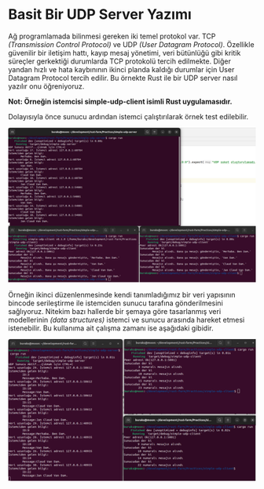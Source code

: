 # Basit Bir UDP Server Yazımı

Ağ programlamada bilinmesi gereken iki temel protokol var. TCP _(Transmission Control Protocol)_ ve UDP _(User Datagram Protocol)_. Özellikle güvenilir bir iletişim hattı, kayıp mesaj yönetimi, veri bütünlüğü gibi kritik süreçler gerkektiği durumlarda TCP protokolü tercih edilmekte. Diğer yandan hızlı ve hata kaybınının ikinci planda kaldığı durumlar için User Datagram Protocol tercih edilir. Bu örnekte Rust ile bir UDP server nasıl yazılır onu öğreniyoruz.

**Not: Örneğin istemcisi simple-udp-client isimli Rust uygulamasıdır.**

Dolayısıyla önce sunucu ardından istemci çalıştırılarak örnek test edilebilir.

![../images/simple_udp_server_01.png](../images/simple_udp_server_01.png)

Örneğin ikinci düzenlenmesinde kendi tanımladığımız bir veri yapısının bincode serileştirme ile istemciden sunucu tarafına gönderilmesini sağlıyoruz. Nitekim bazı hallerde bir şemaya göre tasarlanmış veri modellerinin _(data structures)_ istemci ve sunucu arasında hareket etmesi istenebilir. Bu kullanıma ait çalışma zamanı ise aşağıdaki gibidir.

![../images/simple_udp_server_02.png](../images/simple_udp_server_02.png)